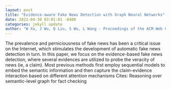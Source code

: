 ```yaml
--- 
layout: post 
title: "Evidence-aware Fake News Detection with Graph Neural Networks" 
date: 2022-04-30 03:01:01 -0400 
categories: jekyll update 
author: "W Xu, J Wu, Q Liu, S Wu, L Wang - Proceedings of the ACM Web Conference 2022, 2022" 
--- 
```

The prevalence and perniciousness of fake news has been a critical issue on the Internet, which stimulates the development of automatic fake news detection in turn. In this paper, we focus on the evidence-based fake news detection, where several evidences are utilized to probe the veracity of news (ie, a claim). Most previous methods first employ sequential models to embed the semantic information and then capture the claim-evidence interaction based on different attention mechanisms Cites: Reasoning over semantic-level graph for fact checking